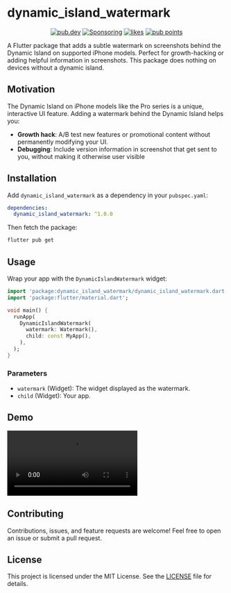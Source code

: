 # dynamic_island_watermark

<p align="center">
  <a href="https://pub.dev/packages/dynamic_island_watermark"><img src="https://img.shields.io/pub/v/dynamic_island_watermark.svg" alt="pub.dev"></a>
  <a href="https://github.com/ueman#sponsor-me"><img src="https://img.shields.io/github/sponsors/ueman" alt="Sponsoring"></a>
  <a href="https://pub.dev/packages/dynamic_island_watermark/score"><img src="https://img.shields.io/pub/likes/dynamic_island_watermark" alt="likes"></a>
  <a href="https://pub.dev/packages/dynamic_island_watermark/score"><img src="https://img.shields.io/pub/points/dynamic_island_watermark" alt="pub points"></a>
</p>

A Flutter package that adds a subtle watermark on screenshots behind the Dynamic Island on supported iPhone models. Perfect for growth-hacking or adding helpful information in screenshots. This package does nothing on devices without a dynamic island.

## Motivation

The Dynamic Island on iPhone models like the Pro series is a unique, interactive UI feature. Adding a watermark behind the Dynamic Island helps you:

* **Growth hack**: A/B test new features or promotional content without permanently modifying your UI.
* **Debugging**: Include version information in screenshot that get sent to you, without making it otherwise user visible

## Installation

Add `dynamic_island_watermark` as a dependency in your `pubspec.yaml`:

```yaml
dependencies:
  dynamic_island_watermark: ^1.0.0
```

Then fetch the package:

```bash
flutter pub get
```

## Usage

Wrap your app with the `DynamicIslandWatermark` widget:

```dart
import 'package:dynamic_island_watermark/dynamic_island_watermark.dart';
import 'package:flutter/material.dart';

void main() {
  runApp(
    DynamicIslandWatermark(
      watermark: Watermark(),
      child: const MyApp(),
    ),
  );
}
```

### Parameters

* `watermark` (Widget): The widget displayed as the watermark.
* `child` (Widget): Your app.

## Demo

![](https://github.com/ueman/dart-packages/raw/213a8b0d7b6c5aecf48db9749f81b105fb0f8b31/dynamic_island_watermark/media/example.mov)

## Contributing

Contributions, issues, and feature requests are welcome! Feel free to open an issue or submit a pull request.

## License

This project is licensed under the MIT License. See the [LICENSE](LICENSE) file for details.
